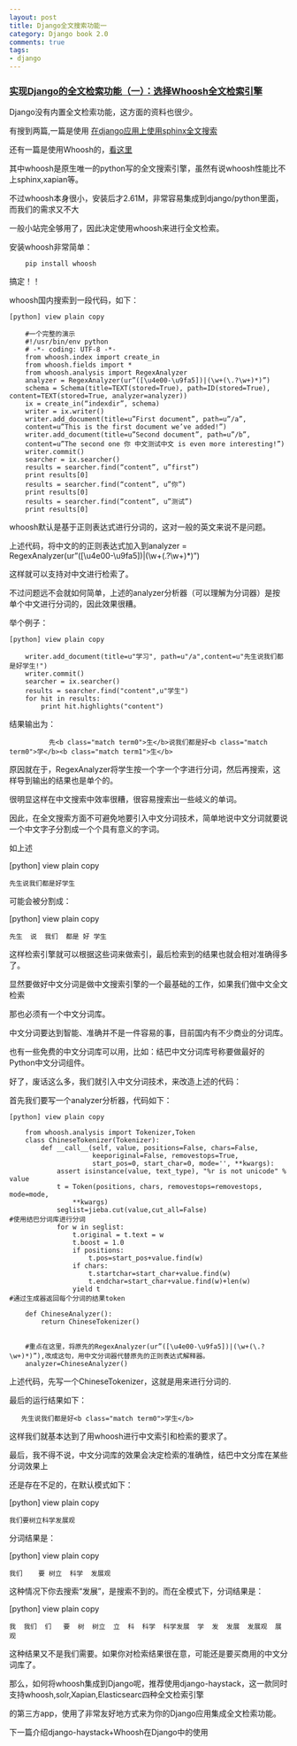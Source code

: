 ```yaml
---
layout: post
title: Django全文搜索功能一 
category: Django book 2.0
comments: true
tags:
- django
---
```


### [实现Django的全文检索功能（一）：选择Whoosh全文检索引擎](http://blog.csdn.net/wenxuansoft/article/details/8169842) 

Django没有内置全文检索功能，这方面的资料也很少。

有搜到两篇,一篇是使用
[在django应用上使用sphinx全文搜索](http://fastfood.sinaapp.com/?p=772)

还有一篇是使用Whoosh的，[看这里](http://iteye.com/topic/583603)


其中whoosh是原生唯一的python写的全文搜索引擎，虽然有说whoosh性能比不上sphinx,xapian等。

不过whoosh本身很小，安装后才2.61M，非常容易集成到django/python里面，而我们的需求又不大

一般小站完全够用了，因此决定使用whoosh来进行全文检索。


安装whoosh非常简单：

        pip install whoosh 

搞定！！


whoosh国内搜索到一段代码，如下：

```
[python] view plain copy

    #一个完整的演示  
    #!/usr/bin/env python  
    # -*- coding: UTF-8 -*-  
    from whoosh.index import create_in  
    from whoosh.fields import *  
    from whoosh.analysis import RegexAnalyzer  
    analyzer = RegexAnalyzer(ur”([\u4e00-\u9fa5])|(\w+(\.?\w+)*)”)  
    schema = Schema(title=TEXT(stored=True), path=ID(stored=True), content=TEXT(stored=True, analyzer=analyzer))  
    ix = create_in(“indexdir”, schema)  
    writer = ix.writer()  
    writer.add_document(title=u”First document”, path=u”/a”,  
    content=u”This is the first document we’ve added!”)  
    writer.add_document(title=u”Second document”, path=u”/b”,  
    content=u”The second one 你 中文测试中文 is even more interesting!”)  
    writer.commit()  
    searcher = ix.searcher()  
    results = searcher.find(“content”, u”first”)  
    print results[0]  
    results = searcher.find(“content”, u”你”)  
    print results[0]  
    results = searcher.find(“content”, u”测试”)  
    print results[0]  

```

whoosh默认是基于正则表达式进行分词的，这对一般的英文来说不是问题。

上述代码，将中文的的正则表达式加入到analyzer = RegexAnalyzer(ur”([\u4e00-\u9fa5])|(\w+(\.?\w+)*)”)

这样就可以支持对中文进行检索了。

不过问题远不会就如何简单，上述的analyzer分析器（可以理解为分词器）是按单个中文进行分词的，因此效果很糟。

举个例子：

```
[python] view plain copy

    writer.add_document(title=u"学习", path=u"/a",content=u"先生说我们都是好学生!")  
    writer.commit()  
    searcher = ix.searcher()  
    results = searcher.find("content",u"学生")  
    for hit in results:  
        print hit.highlights("content")  
```

 结果输出为：

```
          先<b class="match term0">生</b>说我们都是好<b class="match term0">学</b><b class="match term1">生</b>
```

原因就在于，RegexAnalyzer将学生按一个字一个字进行分词，然后再搜索，这样导到输出的结果也是单个的。

很明显这样在中文搜索中效率很糟，很容易搜索出一些岐义的单词。


因此，在全文搜索方面不可避免地要引入中文分词技术，简单地说中文分词就要说一个中文字子分割成一个个具有意义的字词。

如上述

[python] view plain copy

    先生说我们都是好学生  

可能会被分割成：

[python] view plain copy

    先生  说  我们  都是 好 学生  


这样检索引擎就可以根据这些词来做索引，最后检索到的结果也就会相对准确得多了。

显然要做好中文分词是做中文搜索引擎的一个最基础的工作，如果我们做中文全文检索

那也必须有一个中文分词库。

中文分词要达到智能、准确并不是一件容易的事，目前国内有不少商业的分词库。

也有一些免费的中文分词库可以用，比如：结巴中文分词库号称要做最好的Python中文分词组件。


好了，废话这么多，我们就引入中文分词技术，来改造上述的代码：


首先我们要写一个analyzer分析器，代码如下：

```
[python] view plain copy

    from whoosh.analysis import Tokenizer,Token  
    class ChineseTokenizer(Tokenizer):  
        def __call__(self, value, positions=False, chars=False,  
                     keeporiginal=False, removestops=True,  
                     start_pos=0, start_char=0, mode='', **kwargs):  
            assert isinstance(value, text_type), "%r is not unicode" % value  
            t = Token(positions, chars, removestops=removestops, mode=mode,  
                **kwargs)  
            seglist=jieba.cut(value,cut_all=False)                       #使用结巴分词库进行分词  
            for w in seglist:  
                t.original = t.text = w  
                t.boost = 1.0  
                if positions:  
                    t.pos=start_pos+value.find(w)  
                if chars:  
                    t.startchar=start_char+value.find(w)  
                    t.endchar=start_char+value.find(w)+len(w)  
                yield t                                               #通过生成器返回每个分词的结果token  
      
    def ChineseAnalyzer():  
        return ChineseTokenizer()  
      
      
    #重点在这里，将原先的RegexAnalyzer(ur”([\u4e00-\u9fa5])|(\w+(\.?\w+)*)”),改成这句，用中文分词器代替原先的正则表达式解释器。  
    analyzer=ChineseAnalyzer()  
```

上述代码，先写一个ChineseTokenizer，这就是用来进行分词的.

最后的运行结果如下：

       先生说我们都是好<b class="match term0">学生</b>


这样我们就基本达到了用whoosh进行中文索引和检索的要求了。


最后，我不得不说，中文分词库的效果会决定检索的准确性，结巴中文分库在某些分词效果上

还是存在不足的，在默认模式如下：

[python] view plain copy

    我们要树立科学发展观  


分词结果是：

[python] view plain copy

    我们    要 树立  科学  发展观  


这种情况下你去搜索“发展”，是搜索不到的。而在全模式下，分词结果是：

[python] view plain copy

    我  我们  们   要  树  树立  立  科  科学  科学发展  学  发  发展  发展观  展  观  


这种结果又不是我们需要。如果你对检索结果很在意，可能还是要买商用的中文分词库了。


那么，如何将whoosh集成到Django呢，推荐使用django-haystack，这一款同时支持whoosh,solr,Xapian,Elasticsearc四种全文检索引擎

的第三方app，使用了非常友好地方式来为你的Django应用集成全文检索功能。


下一篇介绍django-haystack+Whoosh在Django中的使用
